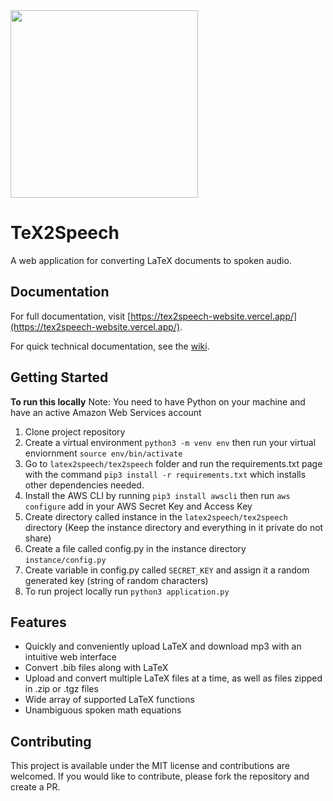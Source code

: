 <img src="https://raw.githubusercontent.com/hutchresearch/latex2speech/main/tex2speech/static/tex2speech-logo.png" width="300" height="300" />


# TeX2Speech
A web application for converting LaTeX documents to spoken audio.

## Documentation
For full documentation, visit [https://tex2speech-website.vercel.app/](https://tex2speech-website.vercel.app/).

For quick technical documentation, see the [wiki](https://github.com/hutchresearch/latex2speech/wiki).

## Getting Started

**To run this locally**
Note: You need to have Python on your machine and have an active Amazon Web Services account

1. Clone project repository
2. Create a virtual environment `python3 -m venv env` then run your virtual enviornment `source env/bin/activate`
3. Go to `latex2speech/tex2speech` folder and run the requirements.txt page with the command `pip3 install -r requirements.txt` which installs other dependencies needed.
4. Install the AWS CLI by running `pip3 install awscli` then run `aws configure` add in your AWS Secret Key and Access Key
5. Create directory called instance in the `latex2speech/tex2speech` directory (Keep the instance directory and everything in it private do not share)
5. Create a file called config.py in the instance directory `instance/config.py`
7. Create variable in config.py called `SECRET_KEY` and assign it a random generated key (string of random characters)
8. To run project locally run `python3 application.py` 

## Features
- Quickly and conveniently upload LaTeX and download mp3 with an intuitive web interface
- Convert .bib files along with LaTeX
- Upload and convert multiple LaTeX files at a time, as well as files zipped in .zip or .tgz files
- Wide array of supported LaTeX functions
- Unambiguous spoken math equations

## Contributing 

This project is available under the MIT license and contributions are welcomed. If you would like to contribute, please fork the repository and create a PR.
